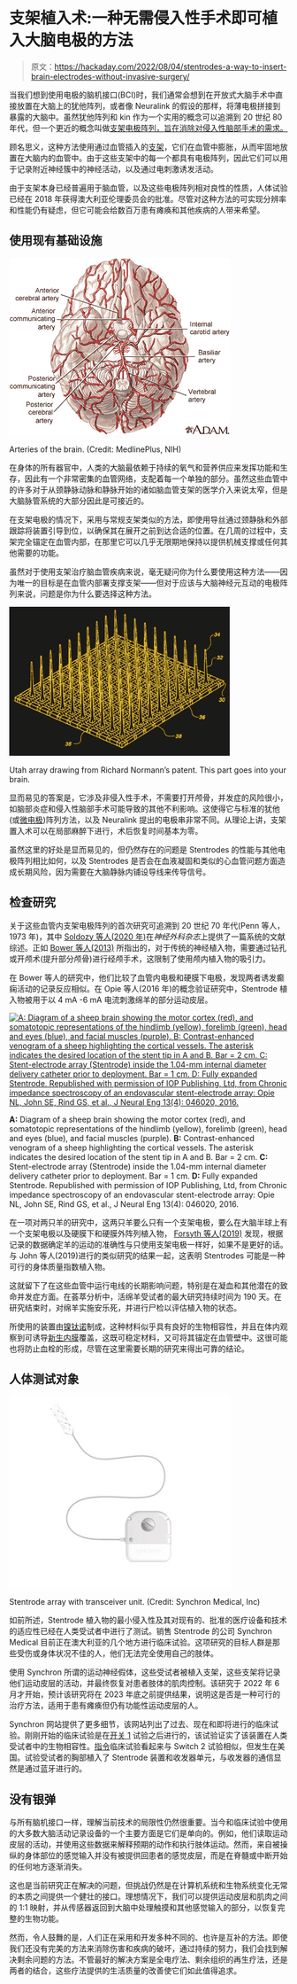 # 支架植入术:一种无需侵入性手术即可植入大脑电极的方法

> 原文：<https://hackaday.com/2022/08/04/stentrodes-a-way-to-insert-brain-electrodes-without-invasive-surgery/>

当我们想到使用电极的脑机接口(BCI)时，我们通常会想到在开放式大脑手术中直接放置在大脑上的犹他阵列，或者像 Neuralink 的假设的那样，将薄电极拼接到暴露的大脑中。虽然犹他阵列和 kin 作为一个实用的概念可以追溯到 20 世纪 80 年代，但一个更近的概念叫做[支架电极阵列，旨在消除对侵入性脑部手术的需求。](https://en.wikipedia.org/wiki/Stent-electrode_recording_array)

顾名思义，这种方法使用通过血管插入的[支架](https://en.wikipedia.org/wiki/Stent)，它们在血管中膨胀，从而牢固地放置在大脑内的血管中。由于这些支架中的每一个都具有电极阵列，因此它们可以用于记录附近神经簇中的神经活动，以及通过电刺激诱发活动。

由于支架本身已经普遍用于脑血管，以及这些电极阵列相对良性的性质，人体试验已经在 2018 年获得澳大利亚伦理委员会的批准。尽管对这种方法的可实现分辨率和性能仍有疑虑，但它可能会给数百万患有瘫痪和其他疾病的人带来希望。

## 使用现有基础设施

[![Arteries of the brain. (Credit: MedlinePlus, NIH)](img/5cc58e7958617da7169dd7aacde65ebb.png)](https://hackaday.com/wp-content/uploads/2022/07/arteries_of_the_brain.jpg)

Arteries of the brain. (Credit: MedlinePlus, NIH)

在身体的所有器官中，人类的大脑最依赖于持续的氧气和营养供应来发挥功能和生存，因此有一个非常密集的血管网络，支配着每一个单独的部分。虽然这些血管中的许多对于从颈静脉动脉和静脉开始的诸如脑血管支架的医学介入来说太窄，但是大脑脉管系统的大部分因此是可接近的。

在支架电极的情况下，采用与常规支架类似的方法，即使用导丝通过颈静脉和外部跟踪将装置引导到位，以确保其在展开之前到达合适的位置。在几周的过程中，支架完全锚定在血管内部，在那里它可以几乎无限期地保持以提供机械支撑或任何其他需要的功能。

虽然对于使用支架治疗脑血管疾病来说，毫无疑问你为什么要使用这种方法——因为唯一的目标是在血管内部署支撑支架——但对于应该与大脑神经元互动的电极阵列来说，问题是你为什么要选择这种方法。

[![](img/76d41a0ff1290fd5978aa39e2a663ad5.png)](https://hackaday.com/wp-content/uploads/2021/06/Utah_array_pat5215088_had.jpg)

Utah array drawing from Richard Normann’s patent. This part goes into your brain.

显而易见的答案是，它涉及非侵入性手术，不需要打开颅骨，并发症的风险很小，如脑部炎症和侵入性脑部手术可能导致的其他不利影响。这使得它与标准的犹他(或[微电极](https://en.wikipedia.org/wiki/Microelectrode_array))阵列方法，以及 Neuralink 提出的电极串非常不同。从理论上讲，支架置入术可以在局部麻醉下进行，术后恢复时间基本为零。

虽然这里的好处是显而易见的，但仍然存在的问题是 Stentrodes 的性能与其他电极阵列相比如何，以及 Stentrodes 是否会在血液凝固和类似的心血管问题方面造成长期风险，因为需要在大脑静脉内铺设导线来传导信号。

## 检查研究

关于这些血管内支架电极阵列的首次研究可追溯到 20 世纪 70 年代(Penn 等人，1973 年)，其中 [Soldozy 等人(2020 年)](https://thejns.org/focus/view/journals/neurosurg-focus/49/1/article-pE3.xml?tab_body=fulltext)在*神经外科杂志*上提供了一篇系统的文献综述。正如 [Bower 等人(2013)](https://www.researchgate.net/publication/234123014_Intravenous_Recording_of_Intracranial_Broadband_EEG) 所指出的，对于传统的神经植入物，需要通过钻孔或开颅术(提升部分颅骨)进行经颅手术，这限制了使用颅内植入物的吸引力。

在 Bower 等人的研究中，他们比较了血管内电极和硬膜下电极，发现两者诱发癫痫活动的记录反应相似。在 Opie 等人(2016 年)的概念验证研究中，Stentrode 植入物被用于以 4 mA -6 mA 电流刺激绵羊的部分运动皮层。

[![A: Diagram of a sheep brain showing the motor cortex (red), and somatotopic representations of the hindlimb (yellow), forelimb (green), head and eyes (blue), and facial muscles (purple). B: Contrast-enhanced venogram of a sheep highlighting the cortical vessels. The asterisk indicates the desired location of the stent tip in A and B. Bar = 2 cm. C: Stent-electrode array (Stentrode) inside the 1.04-mm internal diameter delivery catheter prior to deployment. Bar = 1 cm. D: Fully expanded Stentrode. Republished with permission of IOP Publishing, Ltd, from Chronic impedance spectroscopy of an endovascular stent-electrode array: Opie NL, John SE, Rind GS, et al., J Neural Eng 13(4): 046020, 2016.](img/f3a2630bd55f637f210ec35a9003f7d1.png)](https://hackaday.com/wp-content/uploads/2022/07/sheep_brain_sections_venogram_stentrode.jpg)

**A:** Diagram of a sheep brain showing the motor cortex (red), and somatotopic representations of the hindlimb (yellow), forelimb (green), head and eyes (blue), and facial muscles (purple). **B:** Contrast-enhanced venogram of a sheep highlighting the cortical vessels. The asterisk indicates the desired location of the stent tip in A and B. Bar = 2 cm. **C:** Stent-electrode array (Stentrode) inside the 1.04-mm internal diameter delivery catheter prior to deployment. Bar = 1 cm. **D:** Fully expanded Stentrode. Republished with permission of IOP Publishing, Ltd, from Chronic impedance spectroscopy of an endovascular stent-electrode array: Opie NL, John SE, Rind GS, et al., J Neural Eng 13(4): 046020, 2016.

在一项对两只羊的研究中，这两只羊要么只有一个支架电极，要么在大脑半球上有一个支架电极以及硬膜下和硬膜外阵列植入物， [Forsyth 等人(2019)](https://ieeexplore.ieee.org/abstract/document/8717000/) 发现，根据记录的数据确定羊的运动的准确性与只使用支架电极一样好，如果不是更好的话。与 John 等人(2019)进行的类似研究的结果一起，这表明 Stentrodes 可能是一种可行的身体质量指数植入物。

这就留下了在这些血管中运行电线的长期影响问题，特别是在凝血和其他潜在的致命并发症方面。在荟萃分析中，活绵羊受试者的最大研究持续时间为 190 天。在研究结束时，对绵羊实施安乐死，并进行尸检以评估植入物的状态。

所使用的装置由[镍钛诺](https://en.wikipedia.org/wiki/Nickel_titanium)制成，这种材料似乎具有良好的生物相容性，并且在体内观察到可诱导[新生内膜](https://en.wikipedia.org/wiki/Neointima)覆盖，这既可稳定材料，又可将其锚定在血管壁中。这很可能也将防止血栓的形成，尽管在这里需要长期的研究来得出可靠的结论。

## 人体测试对象

[![Stentrode array with transceiver unit. (Credit: Synchron Medical, Inc)](img/5c555935ccd4e65987bd6d482327e3c5.png)](https://hackaday.com/wp-content/uploads/2022/07/synchron_stentrode_array_transmitter.jpg)

Stentrode array with transceiver unit. (Credit: Synchron Medical, Inc)

如前所述，Stentrode 植入物的最小侵入性及其对现有的、批准的医疗设备和技术的适应性已经在人类受试者中进行了测试。销售 Stentrode 的公司 Synchron Medical 目前正在澳大利亚的几个地方进行临床试验。这项研究的目标人群是那些受伤或身体状况不佳的人，他们无法完全使用自己的肢体。

使用 Synchron 所谓的运动神经假体，这些受试者被植入支架，这些支架将记录他们运动皮层的活动，并最终恢复对患者肢体的肌肉控制。该研究于 2022 年 6 月才开始，预计该研究将在 2023 年底之前提供结果，说明这是否是一种可行的治疗方法，适用于患有瘫痪但仍有功能性运动皮层的人。

Synchron 网站提供了更多细节，该网站列出了过去、现在和即将进行的临床试验。刚刚开始的临床试验是在[开关 1](https://clinicaltrials.gov/ct2/show/NCT03834857) 试验之后进行的，该试验证实了该装置在人类受试者中的生物相容性。[指令](https://clinicaltrials.gov/ct2/show/NCT05035823)临床试验看起来与 Switch 2 试验相似，但发生在美国。试验受试者的胸部植入了 Stentrode 装置和收发器单元，与收发器的通信显然是通过蓝牙进行的。

## 没有银弹

与所有脑机接口一样，理解当前技术的局限性仍然很重要。当今和临床试验中使用的大多数大脑活动记录设备的一个主要方面是它们是单向的。例如，他们读取运动皮层的活动，并使用这些数据来解释预期的动作和执行肢体运动。然而，来自被操纵的身体部位的感觉输入并没有被提供回患者的感觉皮层，而是在脊髓或中断开始的任何地方逐渐消失。

这也是当前研究正在解决的问题，但挑战仍然是在计算机系统和生物系统变化无常的本质之间提供一个健壮的接口。理想情况下，我们可以提供运动皮层和肌肉之间的 1:1 映射，并从传感器返回到大脑中处理触摸和其他感觉输入的部分，以恢复完整的生物功能。

然而，令人鼓舞的是，人们正在采用和开发多种不同的、也许是互补的方法。即使我们还没有完美的方法来消除伤害和疾病的破坏，通过持续的努力，我们会找到解决剩余问题的方法。不管最好的解决方案是全电疗法、剩余组织的再生疗法，还是两者的结合，这些疗法提供的生活质量的改善使它们如此值得追求。
